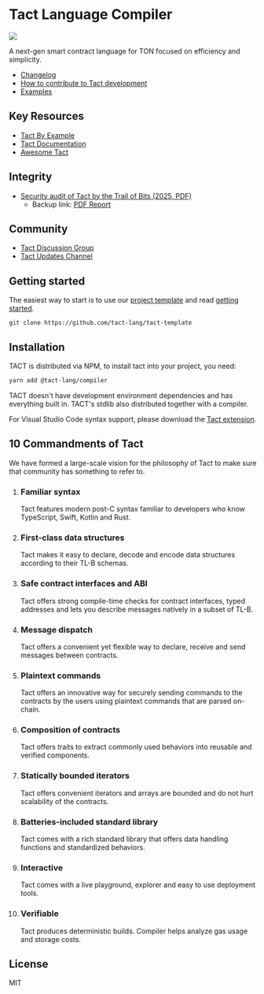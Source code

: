 # Tact Language Compiler

<img src="https://raw.githubusercontent.com/tact-lang/tact-docs/main/public/banner.jpeg">

A next-gen smart contract language for TON focused on efficiency and simplicity.

- [Changelog](./dev-docs/CHANGELOG.md)
- [How to contribute to Tact development](./dev-docs/CONTRIBUTING.md)
- [Examples](./examples/)

## Key Resources

- [Tact By Example](https://tact-by-example.org/00-hello-world)
- [Tact Documentation](https://docs.tact-lang.org)
- [Awesome Tact](https://github.com/tact-lang/awesome-tact)

## Integrity

- [Security audit of Tact by the Trail of Bits (2025, PDF)](https://tact-lang.org/assets/pdfs/2025-01-ton-studio-tact-compiler-securityreview.pdf)
  - Backup link: [PDF Report](https://github.com/tact-lang/website/blob/416073ed4056034639de257cb1e2815227f497cb/pdfs/2025-01-ton-studio-tact-compiler-securityreview.pdf)

## Community

- [Tact Discussion Group](https://t.me/tactlang)
- [Tact Updates Channel](https://t.me/tact_kitchen)

## Getting started

The easiest way to start is to use our [project template](https://github.com/tact-lang/tact-template) and read [getting started](https://docs.tact-lang.org).

```
git clone https://github.com/tact-lang/tact-template
```

## Installation

TACT is distributed via NPM, to install tact into your project, you need:

```bash
yarn add @tact-lang/compiler
```

TACT doesn't have development environment dependencies and has everything built in. TACT's stdlib also distributed together with a compiler.

For Visual Studio Code syntax support, please download the [Tact extension](https://marketplace.visualstudio.com/items?itemName=KonVik.tact-lang-vscode).

## 10 Commandments of Tact

We have formed a large-scale vision for the philosophy of Tact to make sure that community has something to refer to.

1. ### Familiar syntax

   Tact features modern post-C syntax familiar to developers who know TypeScript, Swift, Kotlin and Rust.

2. ### First-class data structures

   Tact makes it easy to declare, decode and encode data structures according to their TL-B schemas.

3. ### Safe contract interfaces and ABI

   Tact offers strong compile-time checks for contract interfaces, typed addresses and lets you describe messages natively in a subset of TL-B.

4. ### Message dispatch

   Tact offers a convenient yet flexible way to declare, receive and send messages between contracts.

5. ### Plaintext commands

   Tact offers an innovative way for securely sending commands to the contracts by the users using plaintext commands that are parsed on-chain.

6. ### Composition of contracts

   Tact offers traits to extract commonly used behaviors into reusable and verified components.

7. ### Statically bounded iterators

   Tact offers convenient iterators and arrays are bounded and do not hurt scalability of the contracts.

8. ### Batteries-included standard library

   Tact comes with a rich standard library that offers data handling functions and standardized behaviors.

9. ### Interactive

   Tact comes with a live playground, explorer and easy to use deployment tools.

10. ### Verifiable

    Tact produces deterministic builds. Compiler helps analyze gas usage and storage costs.

## License

MIT
